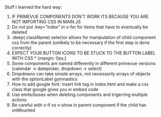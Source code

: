 Stuff I learned the hard way:

1. IF PRIMEVUE COMPONENTS DON'T WORK ITS BECAUSE YOU ARE NOT IMPORTING CSS IN MAIN.JS
2. Do not put :key="index" in v-for for items that have to eventually be deleted
3. :deep(.className) selector allows for manipulation of child component css from the parent
(unlikely to be necessary if the first step is done correctly)
4. EXPECT YOUR BUTTON ICONS TO BE STUCK TO THE BUTTON LABEL WITH CSS * {margin: 0px;}
5. Some components are named differently in different primevue versions
(calendar -> datepicker, dropdown -> select)
6. Dropdowns can take simple arrays, not necessarily arrays of objects with the optionLabel gymnastics
7. How to add google font: insert link tag in index.html and make a css class that google gives you in embed code 
8. Use emits/buses when deleting components and trigerring multiple actions
9. Be careful with v-if vs v-show in parent component if the child has onMounted